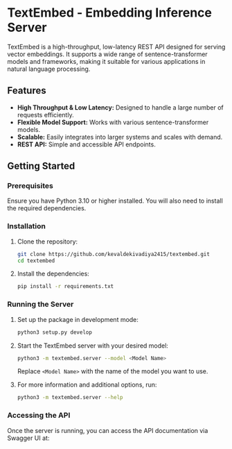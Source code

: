 # TextEmbed - Embedding Inference Server

TextEmbed is a high-throughput, low-latency REST API designed for serving vector embeddings. It supports a wide range of sentence-transformer models and frameworks, making it suitable for various applications in natural language processing.

## Features

- **High Throughput & Low Latency:** Designed to handle a large number of requests efficiently.
- **Flexible Model Support:** Works with various sentence-transformer models.
- **Scalable:** Easily integrates into larger systems and scales with demand.
- **REST API:** Simple and accessible API endpoints.

## Getting Started

### Prerequisites

Ensure you have Python 3.10 or higher installed. You will also need to install the required dependencies.

### Installation

1. Clone the repository:
    ```bash
    git clone https://github.com/kevaldekivadiya2415/textembed.git
    cd textembed
    ```

2. Install the dependencies:
    ```bash
    pip install -r requirements.txt
    ```

### Running the Server

1. Set up the package in development mode:
    ```bash
    python3 setup.py develop
    ```

2. Start the TextEmbed server with your desired model:
    ```bash
    python3 -m textembed.server --model <Model Name>
    ```

    Replace `<Model Name>` with the name of the model you want to use.

3. For more information and additional options, run:
    ```bash
    python3 -m textembed.server --help
    ```

### Accessing the API

Once the server is running, you can access the API documentation via Swagger UI at:

